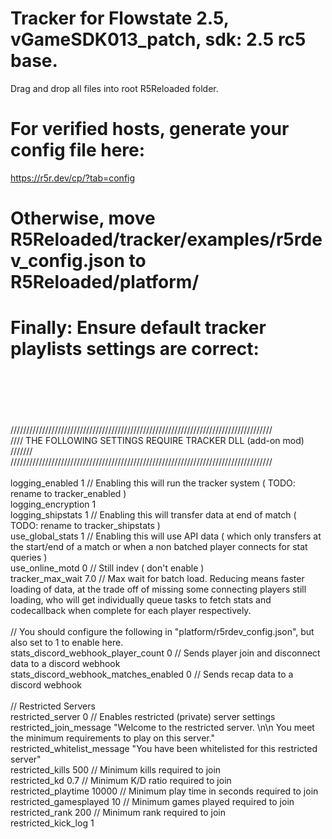 # Tracker for Flowstate 2.5, vGameSDK013_patch, sdk: 2.5 rc5 base.
 Drag and drop all files into root R5Reloaded folder. 

# For verified hosts, generate your config file here:
 https://r5r.dev/cp/?tab=config

# Otherwise, move R5Reloaded/tracker/examples/r5rdev_config.json to R5Reloaded/platform/
# Finally: Ensure default tracker playlists settings are correct:
 \
 \
 \
 \
 \
/////////////////////////////////////////////////////////////////////////////////// \
//// THE FOLLOWING SETTINGS REQUIRE TRACKER DLL (add-on mod)				/////// \
/////////////////////////////////////////////////////////////////////////////////// \
 \
logging_enabled 								1		// Enabling this will run the tracker system ( TODO: rename to tracker_enabled ) \
logging_encryption								1 \
logging_shipstats 								1		// Enabling this will transfer data at end of match ( TODO: rename to tracker_shipstats ) \
use_global_stats								1		// Enabling this will use API data ( which only transfers at the start/end of a match or when a non batched player connects for stat queries ) \
use_online_motd 								0		// Still indev ( don't enable ) \
tracker_max_wait								7.0		// Max wait for batch load. Reducing means faster loading of data, at the trade off of missing some connecting players still loading, who will get individually queue tasks to fetch stats and codecallback when complete for each player respectively.\
 \
// You should configure the following in "platform/r5rdev_config.json", but also set to 1 to enable here. \
stats_discord_webhook_player_count				0		// Sends player join and disconnect data to a discord webhook \
stats_discord_webhook_matches_enabled			0		// Sends recap data to a discord webhook \
 \
// Restricted Servers \
restricted_server								0		// Enables restricted (private) server settings \
restricted_join_message							"Welcome to the restricted server. \n\n You meet the minimum requirements to play on this server." \
restricted_whitelist_message					"You have been whitelisted for this restricted server" \
restricted_kills								500		// Minimum kills required to join \
restricted_kd									0.7		// Minimum K/D ratio required to join \
restricted_playtime								10000	// Minimum play time in seconds required to join \
restricted_gamesplayed							10		// Minimum games played required to join \
restricted_rank									200		// Minimum rank required to join \
restricted_kick_log								1
